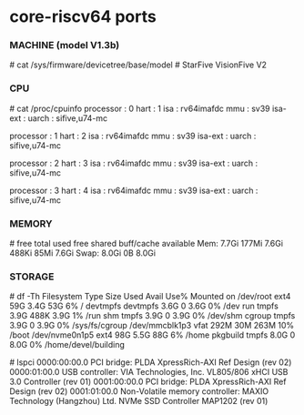 # core-riscv64 ports

### MACHINE (model V1.3b)
\# cat /sys/firmware/devicetree/base/model
\# StarFive VisionFive V2

### CPU
\# cat /proc/cpuinfo
processor       : 0
hart            : 1
isa             : rv64imafdc
mmu             : sv39
isa-ext         :
uarch           : sifive,u74-mc

processor       : 1
hart            : 2
isa             : rv64imafdc
mmu             : sv39
isa-ext         :
uarch           : sifive,u74-mc

processor       : 2
hart            : 3
isa             : rv64imafdc
mmu             : sv39
isa-ext         :
uarch           : sifive,u74-mc

processor       : 3
hart            : 4
isa             : rv64imafdc
mmu             : sv39
isa-ext         :
uarch           : sifive,u74-mc

### MEMORY
\# free
               total        used        free      shared  buff/cache   available
Mem:           7.7Gi       177Mi       7.6Gi       488Ki        85Mi       7.6Gi
Swap:          8.0Gi          0B       8.0Gi

### STORAGE
\# df -Th
Filesystem     Type      Size  Used Avail Use% Mounted on
/dev/root      ext4       59G  3.4G   53G   6% /
devtmpfs       devtmpfs  3.6G     0  3.6G   0% /dev
run            tmpfs     3.9G  488K  3.9G   1% /run
shm            tmpfs     3.9G     0  3.9G   0% /dev/shm
cgroup         tmpfs     3.9G     0  3.9G   0% /sys/fs/cgroup
/dev/mmcblk1p3 vfat      292M   30M  263M  10% /boot
/dev/nvme0n1p5 ext4       98G  5.5G   88G   6% /home
pkgbuild       tmpfs     8.0G     0  8.0G   0% /home/devel/building

\# lspci
0000:00:00.0 PCI bridge: PLDA XpressRich-AXI Ref Design (rev 02)
0000:01:00.0 USB controller: VIA Technologies, Inc. VL805/806 xHCI USB 3.0 Controller (rev 01)
0001:00:00.0 PCI bridge: PLDA XpressRich-AXI Ref Design (rev 02)
0001:01:00.0 Non-Volatile memory controller: MAXIO Technology (Hangzhou) Ltd. NVMe SSD Controller MAP1202 (rev 01)
